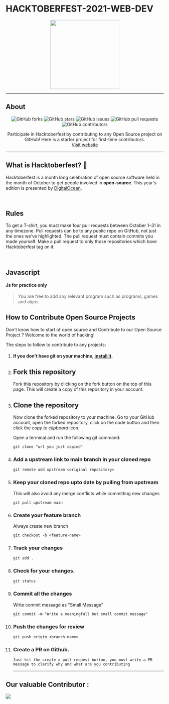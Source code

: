 # HACKTOBERFEST-2021-WEB-DEV

<p align="center">
    <img src="https://hacktoberfest.digitalocean.com/_nuxt/img/logo-hacktoberfest-full.f42e3b1.svg" height="220px"  />
</p>
<hr>

## About

<div align="center">

![GitHub forks](https://img.shields.io/github/forks/rishiraj52/Javascript?style=plastic-square)
![GitHub stars](https://img.shields.io/github/stars/rishiraj52/Javascript?style=plastic-square)
![GitHub issues](https://img.shields.io/github/issues/rishiraj52/Javascript?style=plastic-square)
![GitHub pull requests](https://img.shields.io/github/issues-pr/rishiraj52/Javascript?style=plastic-square)
![GitHub contributors](https://img.shields.io/github/contributors/rishiraj52/Javascript?style=plastic-square)

Participate in Hacktoberfest by contributing to any Open Source project on GitHub! Here is a starter project for first-time contributors.
<br>
[Visit website](https://hacktoberfest.digitalocean.com/)

</div>
<hr>

## What is Hacktoberfest? 🎇

Hacktoberfest is a month long celebration of open source software held in the month of October to get people involved in <strong>open-source</strong>. This year's edition is presented by <a target="_blank" href="https://hacktoberfest.digitalocean.com/">DigitalOcean</a>.

<br>

## Rules

To get a T-shirt, you must make four pull requests between October 1–31 in any timezone. Pull requests can be to any public repo on GitHub, not just the ones we’ve highlighted. The pull request must contain commits you made yourself. Make a pull request to only those repositories which have Hacktoberfest tag on it.

<br>

## Javascript
#### Js for practice only
> You are free to add any relevant program such as programs, games and algos.

## How to Contribute Open Source Projects

Don't know how to start of open source and Contribute to our Open Source Project ? Welcome to the world of hacking!

The steps to follow to contribute to any projects:

1.  #### If you don't have git on your machine, [install it](https://help.github.com/articles/set-up-git/).

2.  ## Fork this repository

    Fork this repository by clicking on the fork button on the top of this page.
    This will create a copy of this repository in your account.

3.  ## Clone the repository

    Now clone the forked repository to your machine. Go to your GitHub account, open the forked repository, click on the code button and then click the _copy to clipboard_ icon.

    Open a terminal and run the following git command:

    ```
    git clone "url you just copied"
    ```

4.  ### Add a upstream link to main branch in your cloned repo
    ```
    git remote add upstream <original repository>
    ```
5.  ### Keep your cloned repo upto date by pulling from upstream
    This will also avoid any merge conflicts while committing new changes
    ```
    git pull upstream main
    ```
6.  ### Create your feature branch
    Always create new branch
    ```
    git checkout -b <feature-name>
    ```
7.  ### Track your changes
    ```
    git add .
    ```
8.  ### Check for your changes.
    ```
    git status
    ```
9.  ### Commit all the changes
    Write commit message as "Small Message"
    ```
    git commit -m "Write a meaningfull but small commit message"
    ```
10. ### Push the changes for review
    ```
    git push origin <branch-name>
    ```
11. ### Create a PR on Github.
        Just hit the create a pull request button, you must write a PR message to clarify why and what are you contributing
    <hr>

## Our valuable Contributor :

<a href="https://github.com/rishiraj52/Javascript/graphs/contributors">
  <img src="https://contributors-img.web.app/image?repo=rishiraj52/Javascript" />
</a>

